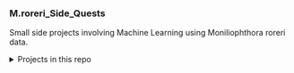 ### M.roreri_Side_Quests
Small side projects involving Machine Learning using Moniliophthora roreri data.

<details>
<summary>Projects in this repo</summary>


- DEGs prediction in Moniliophthora roreri isolates using Machine Learning

</details open>
